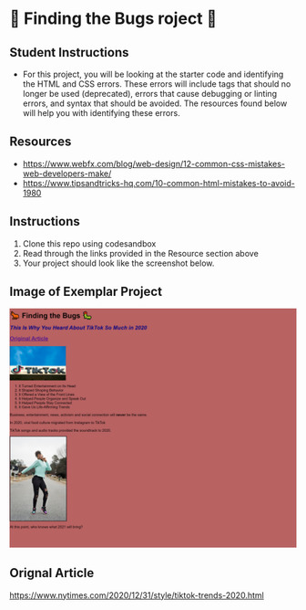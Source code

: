 
# 🐜 Finding the Bugs roject 🐛  

## Student Instructions

* For this project, you will be looking at the starter code and identifying the HTML and CSS errors. These errors will include tags that should no longer be used (deprecated), errors that cause debugging or linting errors, and syntax that should be avoided. The resources found below will help you with identifying these errors. 

## Resources 
* https://www.webfx.com/blog/web-design/12-common-css-mistakes-web-developers-make/ 
* https://www.tipsandtricks-hq.com/10-common-html-mistakes-to-avoid-1980 


## Instructions

1. Clone this repo using codesandbox
2. Read through the links provided in the Resource section above 
3. Your project should look like the screenshot below. 

## Image of Exemplar Project
<img src="https://github.com/namitamanohar/finding_the_bugs_project/blob/main/findingBugsExemplar.png" alt="final Project exemplar">

## Orignal Article 
https://www.nytimes.com/2020/12/31/style/tiktok-trends-2020.html
